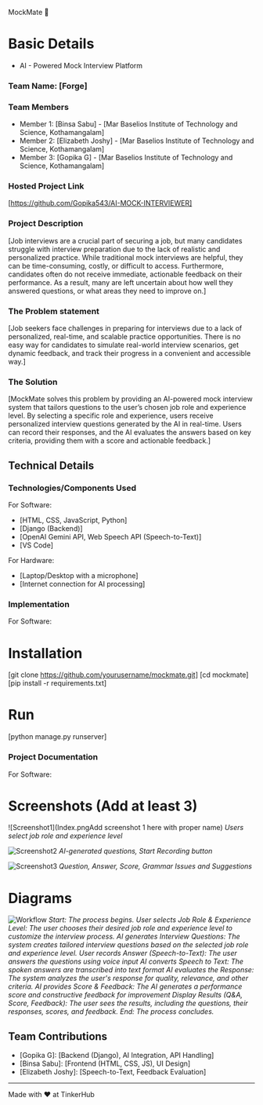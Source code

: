 MockMate 🎯

# Basic Details
- AI - Powered Mock Interview Platform

### Team Name: [Forge]

### Team Members
- Member 1: [Binsa Sabu] - [Mar Baselios Institute of Technology and Science, Kothamangalam]
- Member 2: [Elizabeth Joshy] - [Mar Baselios Institute of Technology and Science, Kothamangalam]
- Member 3: [Gopika G] - [Mar Baselios Institute of Technology and Science, Kothamangalam]

### Hosted Project Link
[https://github.com/Gopika543/AI-MOCK-INTERVIEWER]

### Project Description
[Job interviews are a crucial part of securing a job, but many candidates struggle with interview preparation due to the lack of realistic and personalized practice. While traditional mock interviews are helpful, they can be time-consuming, costly, or difficult to access. Furthermore, candidates often do not receive immediate, actionable feedback on their performance. As a result, many are left uncertain about how well they answered questions, or what areas they need to improve on.]

### The Problem statement
[Job seekers face challenges in preparing for interviews due to a lack of personalized, real-time, and scalable practice opportunities. There is no easy way for candidates to simulate real-world interview scenarios, get dynamic feedback, and track their progress in a convenient and accessible way.]

### The Solution
[MockMate solves this problem by providing an AI-powered mock interview system that tailors questions to the user’s chosen job role and experience level. By selecting a specific role and experience, users receive personalized interview questions generated by the AI in real-time. Users can record their responses, and the AI evaluates the answers based on key criteria, providing them with a score and actionable feedback.]

## Technical Details
### Technologies/Components Used
For Software:
- [HTML, CSS, JavaScript, Python]
- [Django (Backend)]
- [OpenAI Gemini API, Web Speech API (Speech-to-Text)]
- [VS Code]

For Hardware:
- [Laptop/Desktop with a microphone]
- [Internet connection for AI processing]

### Implementation
For Software:
# Installation
[git clone https://github.com/yourusername/mockmate.git]
[cd mockmate]
[pip install -r requirements.txt]

# Run
[python manage.py runserver]

### Project Documentation
For Software:

# Screenshots (Add at least 3)
![Screenshot1](Index.pngAdd screenshot 1 here with proper name)
*Users select job role and experience level*

![Screenshot2](Interview.png.png)
*AI-generated questions, Start Recording button*

![Screenshot3](Result.png)
*Question, Answer, Score, Grammar Issues and Suggestions*

# Diagrams
![Workflow](MockMate_Flowchart.png)
*Start: The process begins.*
*User selects Job Role & Experience Level: The user chooses their desired job role and experience level to customize the interview process.*
*AI generates Interview Questions: The system creates tailored interview questions based on the selected job role and experience level.*
*User records Answer (Speech-to-Text): The user answers the questions using voice input*
*AI converts Speech to Text: The spoken answers are transcribed into text format*
*AI evaluates the Response: The system analyzes the user's response for quality, relevance, and other criteria.*
*AI provides Score & Feedback: The AI generates a performance score and constructive feedback for improvement*
*Display Results (Q&A, Score, Feedback): The user sees the results, including the questions, their responses, scores, and feedback.*
*End: The process concludes.*

## Team Contributions
- [Gopika G]: [Backend (Django), AI Integration, API Handling]
- [Binsa Sabu]: [Frontend (HTML, CSS, JS), UI Design]
- [Elizabeth Joshy]: [Speech-to-Text, Feedback Evaluation]
---
Made with ❤️ at TinkerHub
